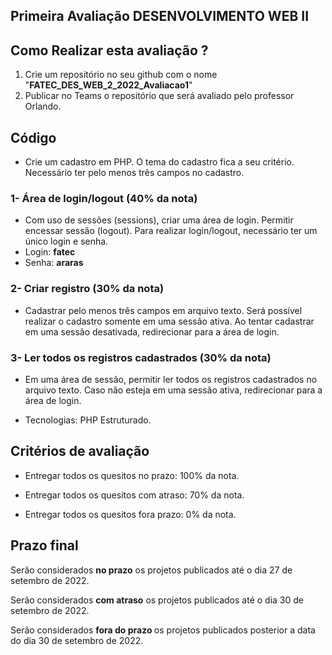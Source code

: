 ## Primeira Avaliação DESENVOLVIMENTO WEB II



## Como Realizar esta avaliação ?

1. Crie um repositório no seu github com o nome "<b>FATEC_DES_WEB_2_2022_Avaliacao1</b>"
2. Publicar no Teams o repositório que será avaliado pelo professor Orlando.


##  Código

- Crie um cadastro em PHP.  O tema do cadastro fica a seu critério. Necessário ter pelo menos três campos no cadastro.

### 1- Área de login/logout (40% da nota)
- Com uso de sessões (sessions), criar uma área de login. Permitir encessar sessão (logout). Para realizar login/logout, necessário ter um único login e senha.
- Login: <b>fatec</b>
- Senha: <b>araras</b>

### 2- Criar registro (30% da nota)
- Cadastrar pelo menos três campos em arquivo texto. Será possível realizar o cadastro somente em uma sessão ativa. Ao tentar cadastrar em uma sessão desativada, redirecionar para a área de login.

### 3- Ler todos os registros cadastrados (30% da nota)
- Em uma área de sessão, permitir ler todos os registros cadastrados no arquivo texto. Caso não esteja em uma sessão ativa, redirecionar para a área de login.

- Tecnologias: PHP Estruturado.


## Critérios de avaliação

- Entregar todos os quesitos no prazo: 100% da nota.

- Entregar todos os quesitos com atraso: 70% da nota.

- Entregar todos os quesitos fora prazo: 0% da nota.

## Prazo final

Serão considerados <b>no prazo</b> os projetos publicados até o dia 27 de setembro de 2022.

Serão considerados <b>com atraso</b> os projetos publicados até o dia 30 de setembro de 2022.

Serão considerados <b>fora do prazo </b> os projetos publicados posterior a data do dia 30 de setembro de 2022.